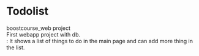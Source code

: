 # Todolist
boostcourse_web project <br>
First webapp project with db. <br>
: It shows a list of things to do in the main page and can add more thing in the list. 
